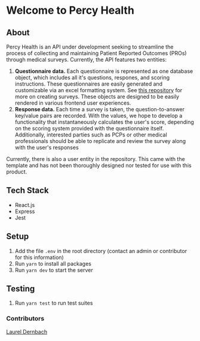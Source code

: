 # Welcome to Percy Health

## About

Percy Health is an API under development seeking to streamline the process of collecting and maintaining Patient Reported Outcomes (PROs) through medical surveys. Currently, the API features two entities:

1. **Questionnaire data.** Each questionnaire is represented as one database object, which includes all it's questions, respones, and scoring instructions. These questionnaires are easily generated and customizable via an excel formatting system. See [this repository](https://github.com/percyhealth/csv-scripts) for more on creating surveys. These objects are designed to be easily rendered in various frontend user experiences.
2. **Response data.** Each time a survey is taken, the question-to-answer key/value pairs are recorded. With the values, we hope to develop a functionality that instantaneously calculates the user's score, depending on the scoring system provided with the questionnaire itself. Additionally, interested parties such as PCPs or other medical professionals should be able to replicate and review the survey along with the user's responses

Currently, there is also a user entity in the repository. This came with the template and has not been thoroughly designed nor tested for use with this product.

## Tech Stack
- React.js
- Express
- Jest

## Setup

1. Add the file `.env` in the root directory (contact an admin or contributor for this information)
2. Run `yarn` to install all packages
3. Run `yarn dev` to start the server

## Testing

1. Run `yarn test` to run test suites

### Contributors
[Laurel Dernbach](https://github.com/laureldernbach)

